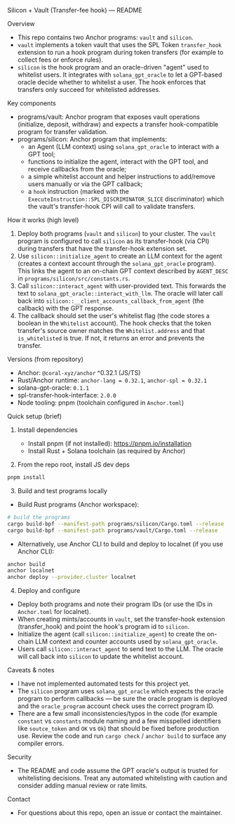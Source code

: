 Silicon + Vault (Transfer-fee hook) — README

Overview

- This repo contains two Anchor programs: `vault` and `silicon`.
- `vault` implements a token vault that uses the SPL Token `transfer_hook` extension to run a hook program during token transfers (for example to collect fees or enforce rules).
- `silicon` is the hook program and an oracle-driven "agent" used to whitelist users. It integrates with `solana_gpt_oracle` to let a GPT-based oracle decide whether to whitelist a user. The hook enforces that transfers only succeed for whitelisted addresses.

Key components

- programs/vault: Anchor program that exposes vault operations (initialize, deposit, withdraw) and expects a transfer hook-compatible program for transfer validation.
- programs/silicon: Anchor program that implements:
  - an Agent (LLM context) using `solana_gpt_oracle` to interact with a GPT tool;
  - functions to initialize the agent, interact with the GPT tool, and receive callbacks from the oracle;
  - a simple whitelist account and helper instructions to add/remove users manually or via the GPT callback;
  - a `hook` instruction (marked with the `ExecuteInstruction::SPL_DISCRIMINATOR_SLICE` discriminator) which the vault's transfer-hook CPI will call to validate transfers.

How it works (high level)

1. Deploy both programs (`vault` and `silicon`) to your cluster. The `vault` program is configured to call `silicon` as its transfer-hook (via CPI) during transfers that have the transfer-hook extension set.
2. Use `silicon::initialize_agent` to create an LLM context for the agent (creates a context account through the `solana_gpt_oracle` program). This links the agent to an on-chain GPT context described by `AGENT_DESC` in `programs/silicon/src/constants.rs`.
3. Call `silicon::interact_agent` with user-provided text. This forwards the text to `solana_gpt_oracle::interact_with_llm`. The oracle will later call back into `silicon::__client_accounts_callback_from_agent` (the callback) with the GPT response.
4. The callback should set the user's whitelist flag (the code stores a boolean in the `Whitelist` account). The hook checks that the token transfer's source owner matches the `Whitelist.address` and that `is_whitelisted` is true. If not, it returns an error and prevents the transfer.

Versions (from repository)

- Anchor: `@coral-xyz/anchor` ^0.32.1 (JS/TS)
- Rust/Anchor runtime: `anchor-lang = 0.32.1`, `anchor-spl = 0.32.1`
- solana-gpt-oracle: `0.1.1`
- spl-transfer-hook-interface: `2.0.0`
- Node tooling: pnpm (toolchain configured in `Anchor.toml`)

Quick setup (brief)

1. Install dependencies

   - Install pnpm (if not installed): https://pnpm.io/installation
   - Install Rust + Solana toolchain (as required by Anchor)

2. From the repo root, install JS dev deps

```bash
pnpm install
```

3. Build and test programs locally

- Build Rust programs (Anchor workspace):

```bash
# build the programs
cargo build-bpf --manifest-path programs/silicon/Cargo.toml --release
cargo build-bpf --manifest-path programs/vault/Cargo.toml --release
```

- Alternatively, use Anchor CLI to build and deploy to localnet (if you use Anchor CLI):

```bash
anchor build
anchor localnet
anchor deploy --provider.cluster localnet
```

4. Deploy and configure

- Deploy both programs and note their program IDs (or use the IDs in `Anchor.toml` for localnet).
- When creating mints/accounts in `vault`, set the transfer-hook extension (transfer_hook) and point the hook's program id to `silicon`.
- Initialize the agent (call `silicon::initialize_agent`) to create the on-chain LLM context and counter accounts used by `solana_gpt_oracle`.
- Users call `silicon::interact_agent` to send text to the LLM. The oracle will call back into `silicon` to update the whitelist account.

Caveats & notes

- I have not implemented automated tests for this project yet.
- The `silicon` program uses `solana_gpt_oracle` which expects the oracle program to perform callbacks — be sure the oracle program is deployed and the `oracle_program` account check uses the correct program ID.
- There are a few small inconsistencies/typos in the code (for example `constant` vs `constants` module naming and a few misspelled identifiers like `soutce_token` and `OK` vs `Ok`) that should be fixed before production use. Review the code and run `cargo check` / `anchor build` to surface any compiler errors.

Security

- The README and code assume the GPT oracle's output is trusted for whitelisting decisions. Treat any automated whitelisting with caution and consider adding manual review or rate limits.

Contact

- For questions about this repo, open an issue or contact the maintainer.
